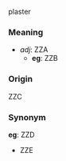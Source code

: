 plaster
### Meaning
+ _adj_: ZZA
    + __eg__: ZZB

### Origin

ZZC

### Synonym

__eg__: ZZD

+ ZZE



